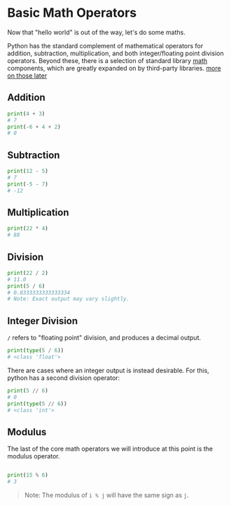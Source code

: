 # Basic Math Operators

Now that "hello world" is out of the way, let's do some maths.

Python has the standard complement of mathematical operators for addition, subtraction, multiplication,
and both integer/floating point division operators. Beyond these, there is a selection of standard
library [math](https://docs.python.org/3.8/library/math.html) components, which are greatly expanded on
by third-party libraries. [more on those later](third_party_libs/summary.md)

## Addition

```python
print(4 + 3)
# 7
print(-6 + 4 + 2)
# 0
```

## Subtraction

```python
print(12 - 5)
# 7
print(-5 - 7)
# -12
```

## Multiplication

```python
print(22 * 4)
# 88
```

## Division

```python
print(22 / 2)
# 11.0
print(5 / 6)
# 0.8333333333333334
# Note: Exact output may vary slightly.
```

## Integer Division

`/` refers to "floating point" division, and produces a decimal output.

```python
print(type(5 / 6))
# <class 'float'>
```

There are cases where an integer output is instead desirable. For this, python has a second division
operator:

```python
print(5 // 6)
# 0
print(type(5 // 6))
# <class 'int'>
```

## Modulus

The last of the core math operators we will introduce at this point is the modulus operator.

```python

print(15 % 6)
# 3
```

> Note: The modulus of `i % j` will have the same sign as `j`.